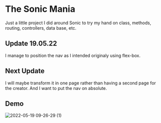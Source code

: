 # The Sonic Mania

Just a little project I did around Sonic to try my hand on class, methods, routing, controllers, data base, etc.

## Update 19.05.22

I manage to position the nav as I intended originaly using flex-box.

## Next Update

I will maybe transform it in one page rather than having a second page for the creator.
And I want to put the nav on absolute.

## Demo

![2022-05-19 09-26-29 (1)](https://user-images.githubusercontent.com/96908453/169246870-7215065d-98d2-40a5-9686-48b5a041b9c3.gif)
